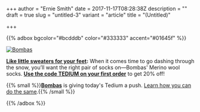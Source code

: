 +++
author = "Ernie Smith"
date = 2017-11-17T08:28:38Z
description = ""
draft = true
slug = "untitled-3"
variant = "article"
title = "(Untitled)"

+++

{{% adbox bgcolor="#bcdddb" color="#333333" accent="#01645f" %}}

[![Bombas](https://tedium.imgix.net/2017/11/bombas_xmas.jpg)](http://bit.ly/2feJvyI)

**[​Like little sweaters for your feet](http://bit.ly/2feJvyI):** When it comes time to go dashing through the snow, you’ll want the right pair of socks on—Bombas' Merino wool socks. **[Use the code TEDIUM on your first order](http://bit.ly/2feJvyI)** to get 20% off!

{{% small %}}**[Bombas](http://bit.ly/2feJvyI)** is giving today's Tedium a push. [Learn how you can do the same](http://tedium.co/advertising/).{{% /small %}}

{{% /adbox %}}